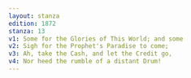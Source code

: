 ```yaml
---
layout: stanza
edition: 1872
stanza: 13
v1: Some for the Glories of This World; and some
v2: Sigh for the Prophet's Paradise to come;
v3: Ah, take the Cash, and let the Credit go,
v4: Nor heed the rumble of a distant Drum!
---
```

